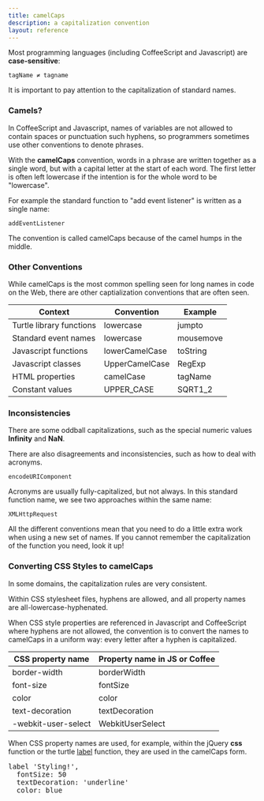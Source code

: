 ```yaml
---
title: camelCaps
description: a capitalization convention
layout: reference
---
```


Most programming languages (including CoffeeScript and Javascript) are
<b>case-sensitive</b>:

<code class="jumbo">tag<span data-dfn="uppercase">N</span>ame&nbsp;&ne;&nbsp;tag<span data-dfn="lowercase">n</span>ame</code>

It is important to pay attention to
the capitalization of standard names.

<h3>Camels?</h3>

In CoffeeScript and Javascript, names of variables are not allowed to
contain spaces or punctuation such hyphens, so programmers sometimes
use other conventions to denote phrases.

With the <b>camelCaps</b> convention, words in
a phrase are written together as a single word, but with a capital
letter at the start of each word.  The first letter is often
left lowercase if the intention is for the whole word to be "lowercase".

For example the standard function to "add event listener" is
written as a single name:

<code class="jumbo">add<span data-dfn="capitalized">Event</span><span data-dfnup="capitalized">Listener</span></code>

The convention is called camelCaps because of the camel humps in the middle.

<h3>Other Conventions</h3>

While camelCaps is the most common spelling seen for long names
in code on the Web, there are other captialization conventions that
are often seen.

| Context                       | Convention           | Example            |
|-------------------------------|----------------------|--------------------|
| Turtle library functions      | lowercase            | jumpto             |
| Standard event names          | lowercase            | mousemove          |
| Javascript functions          | lowerCamelCase       | toString           |
| Javascript classes            | UpperCamelCase       | RegExp             |
| HTML properties               | camelCase            | tagName            |
| Constant values               | UPPER_CASE           | SQRT1_2            |

<h3>Inconsistencies</h3>

There are some oddball capitalizations, such as the special
numeric values <b>Infinity</b> and <b>NaN</b>.

There are also disagreements and inconsistencies, such as how to deal
with acronyms.

<code class="jumbo">encode<span data-dfn="acronym">URI</span><span data-dfnup="capitalized">Component</span></code>

Acronyms are usually fully-capitalized, but not always.  In this standard
function name, we see two approaches within the same name:

<code class="jumbo"><span data-dfn="all-caps">XML</span><span data-dfnup="another acronym">Http</span>Request</code>

All the different conventions mean that you need to do a little extra
work when using a new set of names.  If you cannot remember the
capitalization of the function you need, look it up!

<h3>Converting CSS Styles to camelCaps</h3>

In some domains, the capitalization rules are very consistent.

Within CSS stylesheet files, hyphens are allowed, and all property
names are all-lowercase-hyphenated.

When CSS style properties are referenced in Javascript and CoffeeScript
where hyphens are not allowed, the convention is to convert the names
to camelCaps in a uniform way: every letter after a hyphen is
capitalized.

| CSS property name       | Property name in JS or Coffee |
|-------------------------|-------------------------------|
| border-width            | borderWidth                   |
| font-size               | fontSize                      |
| color                   | color                         |
| text-decoration         | textDecoration                |
| -webkit-user-select     | WebkitUserSelect              |

When CSS property names are used, for example, within the jQuery
<b>css</b> function or the turtle <a href="label.html">label</a>
function, they are used in the camelCaps form.

<pre class="jumbo">
label 'Styling!',
  fontSize: 50
  textDecoration: 'underline'
  color: blue
</pre>

<script type="demo" width=249>
pause 2
go = ->
  cs()
  speed 1
  pause 1
  css opacity: 0.67
  label 'Styling!',
    fontSize: 50
    textDecoration: 'underline'
    color: blue
  pause 2
  speed 0.2
  animate
    opacity: .3
go()
click ->
  if not turtle.is ':animated'
    go()
</script>

